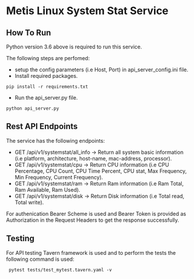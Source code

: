 # Metis Linux System Stat Service


## How To Run

Python version 3.6 above is required to run this service.

The following steps are perfomed:

* setup the config parameters (i.e Host, Port) in api_server_config.ini file.
* Install required packages.
```
pip install -r requirements.txt
```
* Run the api_server.py file.
```
python api_server.py
```

## Rest API Endpoints

The service has the following endpoints:

* GET /api/v1/systemstat/all_info ->  Return all system basic information (i.e platform, architecture, host-name, mac-address, processor).
* GET /api/v1/systemstat/cpu -> Return CPU information (i.e CPU Percentage, CPU Count, CPU Time Percent, CPU stat, Max Frequency, Min Frequency, Current Frequency).
* GET /api/v1/systemstat/ram -> Return Ram information (i.e Ram Total, Ram Available, Ram Used).
* GET /api/v1/systemstat/disk -> Return Disk information (i.e Total read, Total write).

For authenication Bearer Scheme is used and Bearer Token is provided as Authorization in the Request Headers to get the response successfully.

## Testing

For API testing Tavern framework is used and to perform the tests the following command is used:
```
 pytest tests/test_mytest.tavern.yaml -v
```

